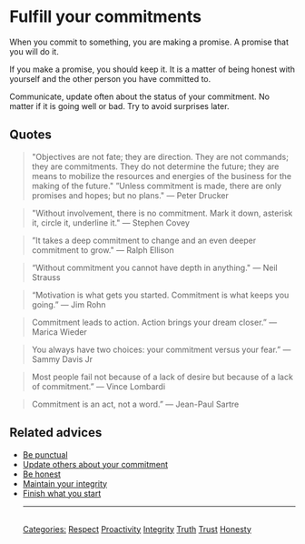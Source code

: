 # Fulfill your commitments

When you commit to something, you are making a promise. A promise that you will do it.

If you make a promise, you should keep it. It is a matter of being honest with yourself and the other person you have committed to.

Communicate, update often about the status of your commitment. No matter if it is going well or bad. Try to avoid surprises later.

## Quotes

> "Objectives are not fate; they are direction. They are not commands; they are commitments. They do not determine the future; they are means to mobilize the resources and energies of the business for the making of the future." ”Unless commitment is made, there are only promises and hopes; but no plans." ― Peter Drucker

> "Without involvement, there is no commitment. Mark it down, asterisk it, circle it, underline it." ― Stephen Covey

> ”It takes a deep commitment to change and an even deeper commitment to grow." ― Ralph Ellison

> “Without commitment you cannot have depth in anything." ― Neil Strauss

> “Motivation is what gets you started. Commitment is what keeps you going.” ― Jim Rohn

> Commitment leads to action. Action brings your dream closer.” ― Marica Wieder

> You always have two choices: your commitment versus your fear.” ― Sammy Davis Jr

> Most people fail not because of a lack of desire but because of a lack of commitment.” ― Vince Lombardi

> Commitment is an act, not a word.” ― Jean-Paul Sartre

## Related advices

- [Be punctual](../Be%20punctual/index.md)
- [Update others about your commitment](../Update%20others%20about%20your%20commitment/index.md)
- [Be honest](../Be%20honest/index.md)
- [Maintain your integrity](../Maintain%20your%20integrity/index.md)
- [Finish what you start](../Finish%20what%20you%20start/index.md)<hr/><br/>[Categories:](../Categories/index.md) [Respect](../Categories/Respect.md) [Proactivity](../Categories/Proactivity.md) [Integrity](../Categories/Integrity.md) [Truth](../Categories/Truth.md) [Trust](../Categories/Trust.md) [Honesty](../Categories/Honesty.md)